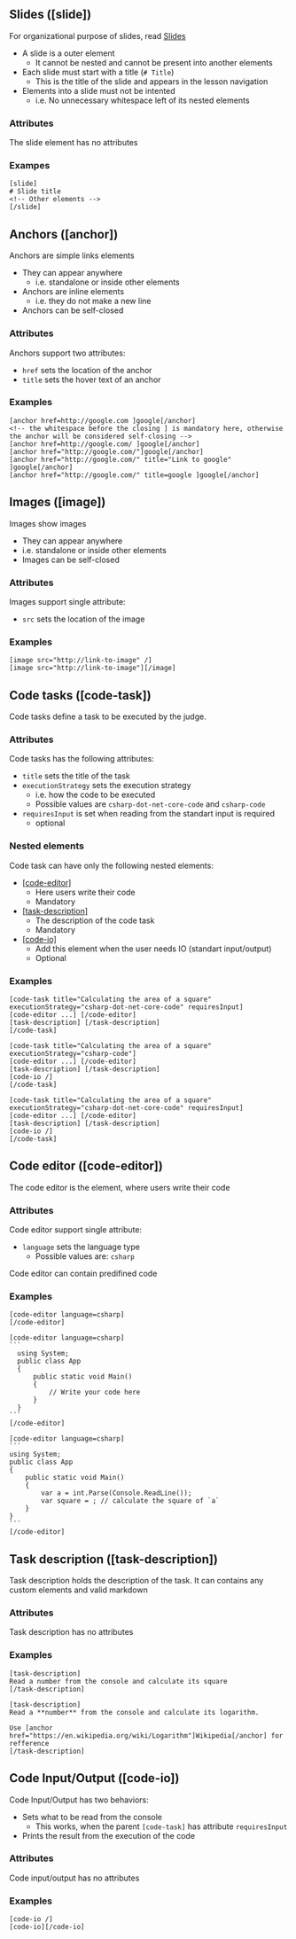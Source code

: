 ## Slides ([slide])

For organizational purpose of slides, read [Slides](organizational_elements/slides)

- A slide is a outer element
    - It cannot be nested and cannot be present into another elements
- Each slide must start with a title (`# Title`)
    - This is the title of the slide and appears in the lesson navigation
- Elements into a slide must not be intented
    - i.e. No unnecessary whitespace left of its nested elements

### Attributes

The slide element has no attributes

### Exampes

```
[slide]
# Slide title
<!-- Other elements -->
[/slide]
```

## Anchors ([anchor])

Anchors are simple links elements

- They can appear anywhere
    - i.e. standalone or inside other elements
- Anchors are inline elements
    - i.e. they do not make a new line
- Anchors can be self-closed

### Attributes

Anchors support two attributes:
- `href` sets the location of the anchor
- `title` sets the hover text of an anchor

### Examples

```
[anchor href=http://google.com ]google[/anchor]
<!-- the whitespace before the closing ] is mandatory here, otherwise the anchor will be considered self-closing -->
[anchor href=http://google.com/ ]google[/anchor]
[anchor href="http://google.com/"]google[/anchor]
[anchor href="http://google.com/" title="Link to google" ]google[/anchor]
[anchor href="http://google.com/" title=google ]google[/anchor]
```

## Images ([image])

Images show images
- They can appear anywhere
- i.e. standalone or inside other elements
- Images can be self-closed

### Attributes

Images support single attribute:
- `src` sets the location of the image

### Examples


```
[image src="http://link-to-image" /]
[image src="http://link-to-image"][/image]
```

## Code tasks ([code-task])

Code tasks define a task to be executed by the judge.

### Attributes

Code tasks has the following attributes:
-   `title` sets the title of the task
-   `executionStrategy` sets the execution strategy
    -   i.e. how the code to be executed
    - Possible values are `csharp-dot-net-core-code` and `csharp-code`
-   `requiresInput` is set when reading from the standart input is required
    -   optional
        
### Nested elements

Code task can have only the following nested elements:

-   [\[code-editor\]](#code-editor-code-editor)
    - Here users write their code
    - Mandatory
-   [\[task-description\]](#task-description-task-description)
    - The description of the code task
    - Mandatory
-   [\[code-io\]](#code-inputoutput-code-io)
    - Add this element when the user needs IO (standart input/output)
    - Optional

### Examples

```
[code-task title="Calculating the area of a square" executionStrategy="csharp-dot-net-core-code" requiresInput]
[code-editor ...] [/code-editor]
[task-description] [/task-description]
[/code-task]

[code-task title="Calculating the area of a square" executionStrategy="csharp-code"]
[code-editor ...] [/code-editor]
[task-description] [/task-description]
[code-io /]
[/code-task]

[code-task title="Calculating the area of a square" executionStrategy="csharp-dot-net-core-code" requiresInput]
[code-editor ...] [/code-editor]
[task-description] [/task-description]
[code-io /]
[/code-task]
```

## Code editor ([code-editor])

The code editor is the element, where users write their code

### Attributes

Code editor support single attribute:
- `language` sets the language type
    -   Possible values are: `csharp`

Code editor can contain predifined code

### Examples

````
[code-editor language=csharp]
[/code-editor]

[code-editor language=csharp]
```
  using System;
  public class App
  {
      public static void Main()
      {
          // Write your code here
      }
  }
```
[/code-editor]

[code-editor language=csharp]
```
using System;
public class App
{
    public static void Main()
    {
        var a = int.Parse(Console.ReadLine());
        var square = ; // calculate the square of `a`
    }
}
```
[/code-editor]
````

## Task description ([task-description])

Task description holds the description of the task.
It can contains any custom elements and valid markdown

### Attributes

Task description has no attributes

### Examples

```
[task-description]
Read a number from the console and calculate its square
[/task-description]

[task-description]
Read a **number** from the console and calculate its logarithm.

Use [anchor href="https://en.wikipedia.org/wiki/Logarithm"]Wikipedia[/anchor] for refference
[/task-description]
```

## Code Input/Output ([code-io])

Code Input/Output has two behaviors:
- Sets what to be read from the console
    - This works, when the parent `[code-task]` has attribute `requiresInput`
- Prints the result from the execution of the code

### Attributes

Code input/output has no attributes

### Examples

```
[code-io /]
[code-io][/code-io]
```